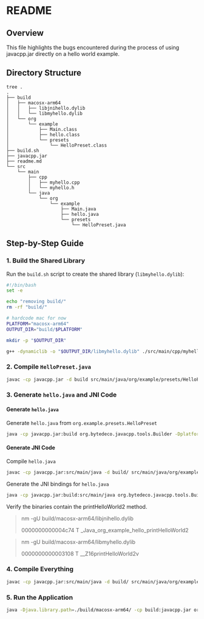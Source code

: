 # README

## Overview

This file highlights the bugs encountered during the process of using javacpp.jar directly on a hello world example.

## Directory Structure

```
tree .
.
├── build
│   ├── macosx-arm64
│   │   ├── libjnihello.dylib
│   │   └── libmyhello.dylib
│   └── org
│       └── example
│           ├── Main.class
│           ├── hello.class
│           └── presets
│               └── HelloPreset.class
├── build.sh
├── javacpp.jar
├── readme.md
└── src
    └── main
        ├── cpp
        │   ├── myhello.cpp
        │   └── myhello.h
        └── java
            └── org
                └── example
                    ├── Main.java
                    ├── hello.java
                    └── presets
                        └── HelloPreset.java
```

## Step-by-Step Guide

### 1. Build the Shared Library

Run the `build.sh` script to create the shared library (`libmyhello.dylib`):

```bash
#!/bin/bash
set -e

echo "removing build/"
rm -rf "build/"

# hardcode mac for now
PLATFORM="macosx-arm64"
OUTPUT_DIR="build/$PLATFORM"

mkdir -p "$OUTPUT_DIR"

g++ -dynamiclib -o "$OUTPUT_DIR/libmyhello.dylib" ./src/main/cpp/myhello.cpp
```

### 2. Compile `HelloPreset.java`

```bash
javac -cp javacpp.jar -d build src/main/java/org/example/presets/HelloPreset.java
```

### 3. Generate `hello.java` and JNI Code

#### Generate `hello.java`

Generate `hello.java` from `org.example.presets.HelloPreset`

```bash
java -cp javacpp.jar:build org.bytedeco.javacpp.tools.Builder -Dplatform.includepath=src/main/cpp  org.example.presets.HelloPreset -d src/main/java
```

#### Generate JNI Code

Compile `hello.java`

```bash
javac -cp javacpp.jar:src/main/java -d build/ src/main/java/org/example/hello.java
```

Generate the JNI bindings for `hello.java`

```bash
java -cp javacpp.jar:build:src/main/java org.bytedeco.javacpp.tools.Builder -Dplatform.includepath=src/main/cpp -Dplatform.linkpath=build/macosx-arm64 org.example.hello -d build/macosx-arm64
```

Verify the binaries contain the printHelloWorld2 method.

> nm -gU build/macosx-arm64/libjnihello.dylib
>
> 0000000000004c74 T _Java_org_example_hello_printHelloWorld2

> nm -gU build/macosx-arm64/libmyhello.dylib
>
> 0000000000003108 T __Z16printHelloWorld2v

### 4. Compile Everything

```bash
javac -cp javacpp.jar:src/main/java -d build/ src/main/java/org/example/*.java
```

### 5. Run the Application

```bash
java -Djava.library.path=./build/macosx-arm64/ -cp build:javacpp.jar org.example.Main
```
